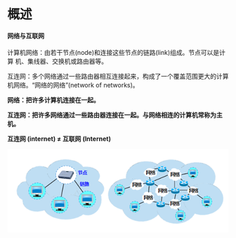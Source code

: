 # 概述

#### 网络与互联网

计算机网络：由若干节点(node)和连接这些节点的链路(link)组成。节点可以是计算  		机、集线器、交换机或路由器等。

互连网：多个网络通过一些路由器相互连接起来，构成了一个覆盖范围更大的计算机网络。“网络的网络”(network of networks)。

**网络：把许多计算机连接在一起。**

**互连网：把许多网络通过一些路由器连接在一起。与网络相连的计算机常称为主机。**

**互连网 (internet) ≠ 互联网 (Internet)**

![image](img/image.png)
